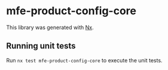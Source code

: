 # mfe-product-config-core

This library was generated with [Nx](https://nx.dev).

## Running unit tests

Run `nx test mfe-product-config-core` to execute the unit tests.
